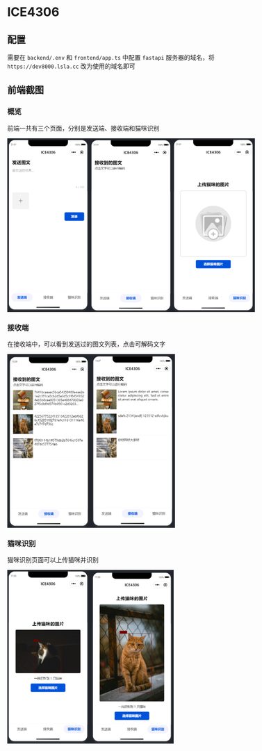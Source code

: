 # ICE4306

## 配置

需要在 `backend/.env` 和 `frontend/app.ts` 中配置 `fastapi` 服务器的域名，将 `https://dev8000.lsla.cc` 改为使用的域名即可 

## 前端截图

### 概览

前端一共有三个页面，分别是发送端、接收端和猫咪识别

<div style="display:flex;">
    <img src="./images/frontend-1.png" height="400">
    <img src="./images/frontend-2.png" height="400">
    <img src="./images/frontend-3.png" height="400">
</div>

### 接收端

在接收端中，可以看到发送过的图文列表，点击可解码文字

<div style="display:flex;">
    <img src="./images/frontend-encoded.png" height="400">
    <img src="./images/frontend-decoded.png" height="400">
</div>

### 猫咪识别

猫咪识别页面可以上传猫咪并识别

<div style="display:flex;">
    <img src="./images/frontend-cat-1.png" height="400">
    <img src="./images/frontend-cat-2.png" height="400">
</div>

